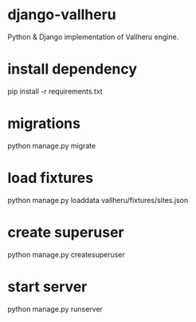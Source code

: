 # django-vallheru
Python &amp; Django implementation of Vallheru engine.

# install dependency
pip install -r requirements.txt
# migrations
python manage.py migrate
# load fixtures
python manage.py loaddata vallheru/fixtures/sites.json
# create superuser
python manage.py createsuperuser
# start server
python manage.py runserver
